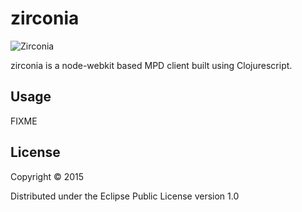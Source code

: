 # zirconia

![Zirconia](http://i.imgur.com/wMZxV6Rs.jpg)

zirconia is a node-webkit based MPD client built using Clojurescript. 

## Usage

FIXME

## License

Copyright © 2015

Distributed under the Eclipse Public License version 1.0
